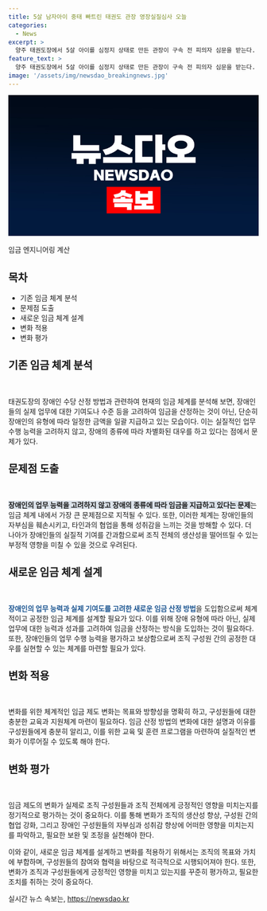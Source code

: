 ```yaml
---
title: 5살 남자아이 중태 빠트린 태권도 관장 영장실질심사 오늘
categories:
  - News
excerpt: >
  양주 태권도장에서 5살 아이를 심정지 상태로 만든 관장이 구속 전 피의자 심문을 받는다. 남성 A씨는 아동학대 중상해 혐의로 영장이 신청된 상태. A씨는 아이를 방치한 후 CPR을 실시하고 숨을 쉬지 않는 상태에서 CCTV 영상을 삭제한 후 신고했다. 경찰은 A씨를 긴급체포하며, 아이는 현재 의식이 없는 상태로 병원에 이송됐다. 오늘 오후에 A씨의 영장실질심사가 진행된다. (150자)
feature_text: >
  양주 태권도장에서 5살 아이를 심정지 상태로 만든 관장이 구속 전 피의자 심문을 받는다. 남성 A씨는 아동학대 중상해 혐의로 영장이 신청된 상태. A씨는 아이를 방치한 후 CPR을 실시하고 숨을 쉬지 않는 상태에서 CCTV 영상을 삭제한 후 신고했다. 경찰은 A씨를 긴급체포하며, 아이는 현재 의식이 없는 상태로 병원에 이송됐다. 오늘 오후에 A씨의 영장실질심사가 진행된다. (150자)
image: '/assets/img/newsdao_breakingnews.jpg'
---
```


<p><img src="/assets/img/newsdao_breakingnews.jpg" alt="flaretime 속보" /></p>

<p>임금 엔지니어링 계산</p>

<h2 data-ke-size="size26">목차</h2>

<ul>
    <li>기존 임금 체계 분석</li>
    <li>문제점 도출</li>
    <li>새로운 임금 체계 설계</li>
    <li>변화 적용</li>
    <li>변화 평가</li>
</ul>

<h2 data-ke-size="size26">기존 임금 체계 분석</h2>

<p data-ke-size="size16">&nbsp;</p>

<p>태권도장의 장애인 수당 산정 방법과 관련하여 현재의 임금 체계를 분석해 보면, 장애인들의 실제 업무에 대한 기여도나 수준 등을 고려하여 임금을 산정하는 것이 아닌, 단순히 장애인의 유형에 따라 일정한 금액을 일괄 지급하고 있는 모습이다. 이는 실질적인 업무 수행 능력을 고려하지 않고, 장애의 종류에 따라 차별화된 대우를 하고 있다는 점에서 문제가 있다.</p>

<h2 data-ke-size="size26">문제점 도출</h2>

<p data-ke-size="size16">&nbsp;</p>

<p><b><span style="background-color: #21538527;">장애인의 업무 능력을 고려하지 않고 장애의 종류에 따라 임금을 지급하고 있다는 문제</span></b>는 임금 체계 내에서 가장 큰 문제점으로 지적될 수 있다. 또한, 이러한 체계는 장애인들의 자부심을 훼손시키고, 타인과의 협업을 통해 성취감을 느끼는 것을 방해할 수 있다. 더 나아가 장애인들의 실질적 기여를 간과함으로써 조직 전체의 생산성을 떨어뜨릴 수 있는 부정적 영향을 미칠 수 있을 것으로 우려된다.</p>

<h2 data-ke-size="size26">새로운 임금 체계 설계</h2>

<p data-ke-size="size16">&nbsp;</p>

<p><b><span style="color: #1a5490;">장애인의 업무 능력과 실제 기여도를 고려한 새로운 임금 산정 방법</span></b>을 도입함으로써 체계적이고 공정한 임금 체계를 설계할 필요가 있다. 이를 위해 장애 유형에 따라 아닌, 실제 업무에 대한 능력과 성과를 고려하여 임금을 산정하는 방식을 도입하는 것이 필요하다. 또한, 장애인들의 업무 수행 능력을 평가하고 보상함으로써 조직 구성원 간의 공정한 대우를 실현할 수 있는 체계를 마련할 필요가 있다.</p>

<h2 data-ke-size="size26">변화 적용</h2>

<p data-ke-size="size16">&nbsp;</p>

<p>변화를 위한 체계적인 임금 제도 변화는 목표와 방향성을 명확히 하고, 구성원들에 대한 충분한 교육과 지원체계 마련이 필요하다. 임금 산정 방법의 변화에 대한 설명과 이유를 구성원들에게 충분히 알리고, 이를 위한 교육 및 훈련 프로그램을 마련하여 실질적인 변화가 이루어질 수 있도록 해야 한다.</p>

<h2 data-ke-size="size26">변화 평가</h2>

<p data-ke-size="size16">&nbsp;</p>

<p>임금 제도의 변화가 실제로 조직 구성원들과 조직 전체에게 긍정적인 영향을 미치는지를 정기적으로 평가하는 것이 중요하다. 이를 통해 변화가 조직의 생산성 향상, 구성원 간의 협업 강화, 그리고 장애인 구성원들의 자부심과 성취감 향상에 어떠한 영향을 미치는지를 파악하고, 필요한 보완 및 조정을 실천해야 한다.</p>

<p>이와 같이, 새로운 임금 체계를 설계하고 변화를 적용하기 위해서는 조직의 목표와 가치에 부합하며, 구성원들의 참여와 협력을 바탕으로 적극적으로 시행되어져야 한다. 또한, 변화가 조직과 구성원들에게 긍정적인 영향을 미치고 있는지를 꾸준히 평가하고, 필요한 조치를 취하는 것이 중요하다.</p>
실시간 뉴스 속보는, <a href="https://newsdao.kr" rel="dofollow">https://newsdao.kr</a>


